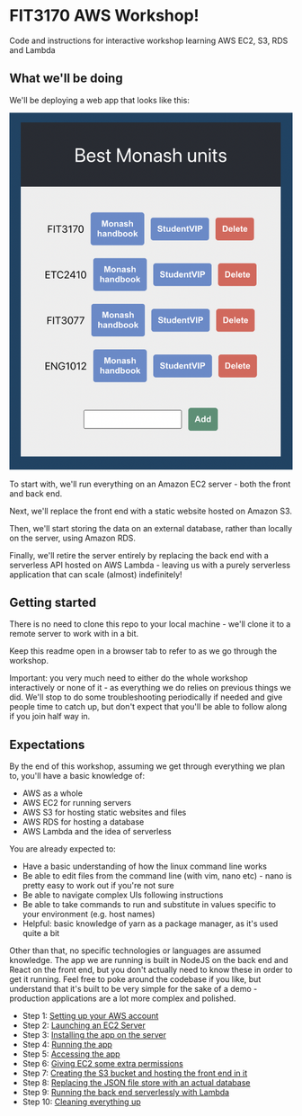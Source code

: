 # FIT3170 AWS Workshop!

Code and instructions for interactive workshop learning AWS EC2, S3, RDS and Lambda

## What we'll be doing

We'll be deploying a web app that looks like this:

![App screenshot](./images/screenshot.png)

To start with, we'll run everything on an Amazon EC2 server - both the front and back end.

Next, we'll replace the front end with a static website hosted on Amazon S3.

Then, we'll start storing the data on an external database, rather than locally on the server, using Amazon RDS.

Finally, we'll retire the server entirely by replacing the back end with a serverless API hosted on AWS Lambda - leaving us with a purely serverless application that can scale (almost) indefinitely!

## Getting started

There is no need to clone this repo to your local machine - we'll clone it to a remote server to work with in a bit.

Keep this readme open in a browser tab to refer to as we go through the workshop.

Important: you very much need to either do the whole workshop interactively or none of it - as everything we do relies on previous things we did. We'll stop to do some troubleshooting periodically if needed and give people time to catch up, but don't expect that you'll be able to follow along if you join half way in.

## Expectations

By the end of this workshop, assuming we get through everything we plan to, you'll have a basic knowledge of:

- AWS as a whole
- AWS EC2 for running servers
- AWS S3 for hosting static websites and files
- AWS RDS for hosting a database
- AWS Lambda and the idea of serverless

You are already expected to:

- Have a basic understanding of how the linux command line works
- Be able to edit files from the command line (with vim, nano etc) - nano is pretty easy to work out if you're not sure
- Be able to navigate complex UIs following instructions
- Be able to take commands to run and substitute in values specific to your environment (e.g. host names)
- Helpful: basic knowledge of yarn as a package manager, as it's used quite a bit

Other than that, no specific technologies or languages are assumed knowledge. The app we are running is built in NodeJS on the back end and React on the front end, but you don't actually need to know these in order to get it running. Feel free to poke around the codebase if you like, but understand that it's built to be very simple for the sake of a demo - production applications are a lot more complex and polished.

* Step 1: [Setting up your AWS account](./instructions/Step1.md)
* Step 2: [Launching an EC2 Server](./instructions/Step2.md)
* Step 3: [Installing the app on the server](./instructions/Step3.md)
* Step 4: [Running the app](./instructions/Step4.md)
* Step 5: [Accessing the app](./instructions/Step5.md)
* Step 6: [Giving EC2 some extra permissions](./instructions/Step6.md)
* Step 7: [Creating the S3 bucket and hosting the front end in it](./instructions/Step7.md)
* Step 8: [Replacing the JSON file store with an actual database](./instructions/Step8.md)
* Step 9: [Running the back end serverlessly with Lambda](./instructions/Step9.md)
* Step 10: [Cleaning everything up](./instructions/Step10.md)
